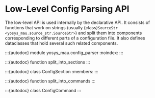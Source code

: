 # Low-Level Config Parsing API

The low-level API is used internally by the declarative API. It consists of
functions that work on strings (usually {class}`SourceStr
<yosys_mau.source_str.SourceStr>`) and split them into components corresponding
to different parts of a configuration file. It also defines dataclasses that
hold several such related components.

:::{autodoc} module yosys_mau.config_parser
  :noindex:
:::

:::{autodoc} function split_into_sections
:::

:::{autodoc} class ConfigSection
  :members:
:::

:::{autodoc} function split_into_commands
:::

:::{autodoc} class ConfigCommand
:::
